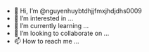 - 👋 Hi, I’m @nguyenhuybtdhjjfmxjhdjdhs0009
- 👀 I’m interested in ...
- 🌱 I’m currently learning ...
- 💞️ I’m looking to collaborate on ...
- 📫 How to reach me ...

<!---
nguyenhuybtdhjjfmxjhdjdhs0009/nguyenhuybtdhjjfmxjhdjdhs0009 is a ✨ special ✨ repository because its `README.md` (this file) appears on your GitHub profile.
You can click the Preview link to take a look at your changes.
--->
